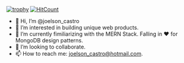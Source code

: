 [![trophy](https://github-profile-trophy.vercel.app/?username=joelsoncastro)](https://github.com/ryo-ma/github-profile-trophy)
[![HitCount](http://hits.dwyl.com/{joelsoncastro}/{joelsoncastro}.svg)](http://hits.dwyl.com/{joelsoncastro}/{joelsoncastro})

- 👋 Hi, I’m @joelson_castro
- 👀 I’m interested in building unique web products.
- 🌱 I’m currently fimiliarizing with the MERN Stack. Falling in ❤️  for MongoDB design patterns.
- 💞️ I’m looking to collaborate.
- 📫 How to reach me: joelson_castro@hotmail.com.

<!---
joelsoncastro/joelsoncastro is a ✨ special ✨ repository because its `README.md` (this file) appears on your GitHub profile.
You can click the Preview link to take a look at your changes.
--->




